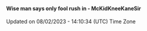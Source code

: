 #### Wise man says only fool rush in - McKidKneeKaneSir
Updated on 08/02/2023 - 14:10:34 (UTC) Time Zone
